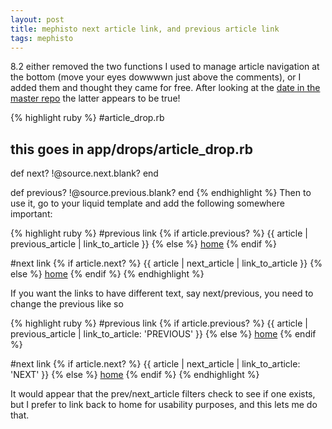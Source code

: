 ```yaml
--- 
layout: post
title: mephisto next article link, and previous article link
tags: mephisto
---
```

8.2 either removed the two functions I used to manage article navigation at the bottom (move your eyes dowwwwn just above the comments), or I added them and thought they came for free. After looking at the <a href="http://github.com/emk/mephisto/tree/0535b5ff99d45c94e6cb5d54d8ddaf24081840bd/app/drops">date in the master repo</a> the latter appears to be true!

{% highlight ruby %}
#article_drop.rb

## this goes in app/drops/article_drop.rb
def next?
  !@source.next.blank?
end

def previous?
  !@source.previous.blank?
end
{% endhighlight %}
Then to use it, go to your liquid template and add the following somewhere important:

{% highlight ruby %}
#previous link
{% if article.previous? %}
  {{ article | previous_article | link_to_article }}
{% else %}
  <a href="/">home</a>
{% endif %}

#next link
{% if article.next? %}
  {{ article | next_article | link_to_article }}
{% else %}
  <a href="/">home</a>
{% endif %}
{% endhighlight %}

If you want the links to have different text, say next/previous, you need to change the previous like so

{% highlight ruby %}
#previous link
{% if article.previous? %}
  {{ article | previous_article | link_to_article: 'PREVIOUS' }}
{% else %}
  <a href="/">home</a>
{% endif %}

#next link
{% if article.next? %}
  {{ article | next_article | link_to_article: 'NEXT' }}
{% else %}
  <a href="/">home</a>
{% endif %}
{% endhighlight %}


It would appear that the prev/next_article filters check to see if one exists, but I prefer to link back to home for usability purposes, and this lets me do that.
